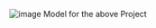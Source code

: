 ![image](https://github.com/AnurupMondal/eciResults_data_collector_2024/assets/45717023/8d179d76-4c38-4904-847b-6e159b73e652)
Model for the above Project

